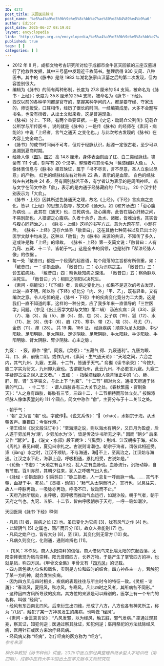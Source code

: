 ```yaml
---
ID: 4372
post_title: 天回医简脉书
post_name: '%e5%a4%a9%e5%9b%9e%e5%8c%bb%e7%ae%80%e8%84%89%e4%b9%a6'
author: Editor
post_date: 2025-06-27 08:19:02
layout: encyclopedia
link: 'http://kege.org.cn/encyclopedia/%e5%a4%a9%e5%9b%9e%e5%8c%bb%e7%ae%80%e8%84%89%e4%b9%a6'
published: true
tags: [ ]
categories: [ ]
---
```

<ul>
 	<li>2012 年 8 月，成都文物考古研究所对位于成都市金牛区天回镇的三座汉墓进行了抢救性发掘，其中三号墓中发现近千枚简书。整理后得 930 支简、八种医书。其中的《脉书》是继 1983 年湖北张家山汉墓之后的第二次发现，但内容差别很大。</li>
 	<li>编辑为《脉书》的简有两种形制，长度为 27.8 厘米的 54 支简，被命名为《脉书・上经》；长度为 35.8 厘米的 254 支简，被命名为《脉书・下经》。</li>
 	<li>西汉以前的各种学问都是官守的，掌握某种学问的人，都是要守经、守家法的，师徒授受，口耳相传，经历了很长的时间，一经编纂成册，大多不会题写书名，也没有撰者，从出土文献来看，这是普遍现象。</li>
 	<li>《脉书》分上、下经，有两个重要证据。一是《史记・扁鹊仓公列传》记载仓公所学与所传医书 ，说的就是《脉书》；一是传《脉书》的经师在《素问・病能论》中说「上经者，言气之通天 之变化也。」与此次考古发现的《脉书》在内容上完全吻合。</li>
 	<li>《脉书》的成书时间尚不可考，但对于经脉认识，起源一定很古老，至少可以追溯到夏商时期。</li>
 	<li>经脉人像（<a href="https://github.com/tomxiongs/kegeorgcn/blob/master/pictures/%E5%A4%A9%E5%9B%9E%E5%8C%BB%E7%AE%80%E9%AB%B9%E6%BC%86%E7%BB%8F%E8%84%89%E4%BA%BA01.PNG">图1</a>，<a href="https://github.com/tomxiongs/kegeorgcn/blob/master/pictures/%E5%A4%A9%E5%9B%9E%E5%8C%BB%E7%AE%80%E9%AB%B9%E6%BC%86%E7%BB%8F%E8%84%89%E4%BA%BA02.PNG">图2</a>）高 14.8 厘米，身体表面刻画了红、白二类经脉线，镌凿有 111 个点，刻写有 20 个汉字。整理者将其命名为「髹漆经脉人像」。
人像体表信息与《脉书》相互映证，属于「书不尽言，言不尽意，圣人立象以尽意」的产物。
红色的经脉线左右对称共 22 条，表示的是血管。
白色的经脉线左右对称共 24 条，另有间别脉若干条，有学者认为表示的是周围神经。
点与文字在简文中称「俞」，表示的是内通于经脉藏府的「气口」。
20 个汉字特别表示为「大俞」。</li>
 	<li>《脉书・上经》因其所述色脉通天之理，故名《上经》。《下经》言疾病之变化，皆以《上经》的思想为指导，故又称《通天》。如《和齐汤法》：「治心腹为病也…… 此其在《通天》也，曰死病也。及心痛痹，此皆在膈心肝肺之间，不易别部也，人猥谓之心腹病。久者十余岁，及水、诸胀，皆难治也，其实皆与腹心同药治之。」
《脉书・上经》这样的书写方式，意为大题在前，小题在后。
《脉书・上经》见存六处称「敝昔曰」，这在其他七种简书以及已出土的医学文献中均未见。这种以「敝昔」为《脉书》来源的共识，不知传了多久，这或许是称「上经」的缘故。
《脉书・上经》第一支简文说：「敝昔曰：人有九窍、五藏、十二节，皆朝于气。」这是全书的纲领，也是制作「髹漆经脉人像」的依据 。</li>
 	<li>每一处「敝昔曰」都是一个段落的起首语，每个段落的主旨都有所侧重，如：
「敝昔曰」一：诊损至脉。
「敝昔曰」二：心为识病之主。
「敝昔曰」三：诊五脏病脉。
「敝昔曰」四：察色脉知病之深浅。
「敝昔曰」五：察色脉以决死生。
「敝昔曰」六：相目之阴阳以决死生。</li>
 	<li>《素问・病能论》：「《下经》者，言病之变化也。」如果不是这次的考古发现，此说一直不明。所以称《下经》好比分「内、外」「甲、乙」，既有轻重，又有编次之意。令人吃惊的是，《脉书・下经》中的疾病变化竟分为二大类，这是我们一直不知道的事。这样的一种分类，应了我多年来一直倡导的「三世医学」问题。（参见《出土医学文献与文物》第二辑）
汤液疾病：风（33）、厥（7）、痿（3）、癃（5）、痹（5）、颓、疝（3）、女子病（19）、狐（12）、水（11）、胀（8）、伤中（6）、瘕（21）、寒中、带（2）、喘（3）、马尤（7）、金伤（11）、瘅（28）。
共 19 类，186 证。
经脉疾病：顺序为足太阳脉、中少阳脉、足阳明脉、足太阴脉、足少阴脉、足厥阴脉、手太阳脉、手少阳脉、手阳明脉、臂太阴脉、臂少阴脉、心主之脉 。</li>
</ul>
九竅：
・竅，原作 “徼”，同竅。《灵枢》：“五藏气 得、九竅通利”。九竅为眼、耳、口、鼻、前後二阴。或作九州，《素问・生气通天论》：“天地之间，六合之内，其气九州、九竅、五藏、十二节，皆通乎天气。” 俞樾《读书余录》：“今按九竅二字实为衍文，九州即九竅也。古谓竅为州，此云九州，不必更言九竅。九竅二字疑即古注之误入正文者。”
・五藏：
・指髹漆经脉人像背後正中的 “心、肺、肝、胃、肾” 五字铭文，与此上下 “九竅”、“十二节” 相对为文，通指天府通于体表的气口。
・十二节：
・谓人四肢各有三大关节之处。《春秋繁露・官制象天》：“人之身有四肢，每肢有三节，三四十二，十二节相持而形体立矣。” 按髹漆经脉人像体表錾刻的 111 个圆点，简文中称作 “俞”，主要分布于十二关节之处。

・朝于气：<br class="container-utlnW2 wrapper-d0Cc1k undefined" />・“朝” 之为言 “潮” 也。字或作𣶃。《说文系传》：“𣶃（cháo），水朝宗于海。从水朝省声。臣锴曰：今俗作潮。”<br class="container-utlnW2 wrapper-d0Cc1k undefined" />・清王绍兰《说文段注订补》：“至海潮之说，则以海水有朝夕，又日月为盈虚，后人遂于旁加月为‘潮’，夕旁加水为‘汐’，皆是传及许书所无之字。” 因而 “朝夕” 后来又作 “潮汐”。𣶃，《说文・水部》段玉裁注：“《禹贡》：荆州、江汉朝宗于海。郑以《周礼》春见曰朝，夏见曰宗礼之。古说则谓潮也。朝宗于海者，谓彼此相迎受。洚（jiàng）水之时，江汉不顺轨，不与海通，海𣶃不上，至禹治之，江汉始与海通。江汉之水下赴，海漷上迎，呼吸相通，恩礼相受，古说如是。”<br class="container-utlnW2 wrapper-d0Cc1k undefined" />・《论衡・书虚》：“天地之有百川也，犹人之有血脉也。血脉流行，汎扬动静，自有节度。百川亦然，其朝夕往来，犹人之呼吸气出入也。”<br class="container-utlnW2 wrapper-d0Cc1k undefined" />・《脉经・诊损至脉》引扁鹊曰：“脉三损者，人一息复一呼而脉一动。…… 其气不朝，血凝于中，死矣。”《灵枢・动输》：“肺气从太阴而行之，其行也，以息往来，故人一呼脉再动，一吸脉亦再动，呼吸不已，故动而不止。”<br class="container-utlnW2 wrapper-d0Cc1k undefined" />・天府乃肺所居处，主呼吸，因呼吸而推动气血运行，如潮汐般。朝于气者，朝于天府之气也。九窍、五脏、十二节，皆由呼吸朝宗于天府，一呼一吸如潮汐。

天回医简《脉书·下经》释例

・凡风 [1] 者，百病之长 [2] 也。虽已变化为它病 [3]，犹有风气之作 [4] 也。<br class="container-utlnW2 wrapper-d0Cc1k undefined" />・此皆阴气 [5] 之属也，同产而异分 [6]，故众人弗能别 [7] 也。<br class="container-utlnW2 wrapper-d0Cc1k undefined" />・凡风之始产也，皆有大分 [8]，至 [9]，其变化则无常方 [10] 矣。<br class="container-utlnW2 wrapper-d0Cc1k undefined" />・凡病久则变化，化则通，通则难辨也 [11]。
<div class="inter-jQQQ8P">
<div class="container-PrUkKo">
<div class="item-hGGxLi">
<div class="container-arOxqB chrome70-container">
<div class="inner-FyM8gE inner-item-swzCut" data-target-id="message-box-target-id" data-testid="union_message">
<div class="message-block-container-aFugD6" data-testid="message-block-container">
<div class="flex flex-row w-full w-full max-w-full s-font-base text-s-color-text-secondary p-0 rounded-s-radius-s bg-transparent group data-[attr=select-mode]:-mt-10 data-[attr=select-mode]:py-10 data-[attr=select-mode]:px-16 data-[attr=select-mode]:sm:p-10 data-[attr=select-mode]:hover:bg-s-color-bg-base data-[attr=select-mode]:hover:rounded-s-radius-xs data-[attr=select-mode]:has-[:checked]:bg-s-color-bg-base data-[attr=select-mode]:has-[:checked]:rounded-s-radius-xs data-[attr=select-mode]:pointer-events-none" data-testid="receive_message">
<div class="flex flex-col flex-grow max-w-full min-w-0">
<div class="flex flex-row w-full" data-testid="message_content" data-message-id="11746949243589122">
<div class="w-full" data-plugin-identifier="Symbol(infra:receive-message-box:text)">
<div class="container-ZYIsnH flow-markdown-body theme-samantha-Nbr9UN" dir="ltr" data-testid="message_text_content" data-show-indicator="false">
<div class="auto-hide-last-sibling-br paragraph-JOTKXA paragraph-element br-paragraph-space">・ [1]风：本作凤，商人太阳崇拜的信俗。商人借凤鸟来比喻太阳的东起西落，太阳崇拜表现为凤鸟崇拜。阳光普照四方，长养万物，于是产生了掌管四方的神，也就是凤，称四方凤。《甲骨文全集》甲骨文有「<a href="https://github.com/tomxiongs/kegeorgcn/blob/master/pictures/%E5%9B%9B%E6%96%B9%E9%A3%8E.jpeg">四方凤</a>」的记载。</div>
<div>
<div class="inter-jQQQ8P">
<div class="container-PrUkKo">
<div class="item-hGGxLi">
<div class="container-arOxqB chrome70-container">
<div class="inner-FyM8gE inner-item-swzCut" data-target-id="message-box-target-id" data-testid="union_message">
<div class="message-block-container-aFugD6" data-testid="message-block-container">
<div class="flex flex-row w-full w-full max-w-full s-font-base text-s-color-text-secondary p-0 rounded-s-radius-s bg-transparent group data-[attr=select-mode]:-mt-10 data-[attr=select-mode]:py-10 data-[attr=select-mode]:px-16 data-[attr=select-mode]:sm:p-10 data-[attr=select-mode]:hover:bg-s-color-bg-base data-[attr=select-mode]:hover:rounded-s-radius-xs data-[attr=select-mode]:has-[:checked]:bg-s-color-bg-base data-[attr=select-mode]:has-[:checked]:rounded-s-radius-xs data-[attr=select-mode]:pointer-events-none" data-testid="receive_message">
<div class="flex flex-col flex-grow max-w-full min-w-0">
<div class="flex flex-row w-full" data-testid="message_content" data-message-id="11793403721337346">
<div class="w-full" data-plugin-identifier="Symbol(infra:receive-message-box:text)">
<div class="container-ZYIsnH flow-markdown-body theme-samantha-Nbr9UN" dir="ltr" data-testid="message_text_content" data-show-indicator="false">
<div class="auto-hide-last-sibling-br paragraph-JOTKXA paragraph-element br-paragraph-space">・四方凤包括方位名和凤名，实则是方位和四时的结合。四方神各主一方，若触犯了某一方的神，就会发生疾病。<br class="container-utlnW2 wrapper-d0Cc1k undefined" />・因为四方凤与四时相关，疾病的表现往往与所主时令的特征一致。《灵枢・论勇》：“春温风，夏阳风，秋凉风，冬寒风。凡此四时之风者，其所病各不同形。”<br class="container-utlnW2 wrapper-d0Cc1k undefined" />・这种因四方凤所导致的疾病，其方位的来源是可以辨别的，医学上有一个专门的名称，叫做 “经风”。<br class="container-utlnW2 wrapper-d0Cc1k undefined" />・经风有东西南北四风，后来衍生出四维，形成了八方，八方也各有神灵所主，称为 “八凤”，触犯了某一方神灵发生的疾病，也叫做 “经风”。<br class="container-utlnW2 wrapper-d0Cc1k undefined" />・《素问・金匮真言论》：“八风发邪，以为经风，触五脏，邪气发病。” 巫通过观其兆，察其证，知犯何逆；医通过察其脉证，知犯何逆；巫用祭祀的方法祛除经风病，医用针石或医方来治疗经风病。<br class="container-utlnW2 wrapper-d0Cc1k undefined" />・经风病又称 “经病”，治疗经病的医方称为 “经方”。</div>
</div>
</div>
</div>
<div class="answer-action-bar-pgm2JD answer-action-bar flex flex-col justify-end" data-testid="message_action_bar">
<div class="container-rxM4SW flex flex-row items-start w-full self-center" data-message-action-bar="1">
<div class="left-Y7jNAM">
<div class="bp5-overflow-list container-i9_9R9 align-start-BRJcKo inner-K6EVuU">
<div class="flex"></div>
<div class="container-Vsbmrs"></div>
<div class="flex" tabindex="0" aria-expanded="false" aria-haspopup="dialog" aria-controls="5h5gxbt" data-popupid="5h5gxbt"></div>
<div class="right-keeped-divider-SUzNNd"></div>
<div class="bp5-overflow-list-spacer"></div>
</div>
</div>
</div>
</div>
<div class="suggest-message-list-wrapper-Hn7Sfr" data-testid="suggest_message_list"></div>
</div>
</div>
</div>
</div>
</div>
</div>
</div>
</div>
<div class="top-lAPxtl">
<div class="container-arOxqB chrome70-container"></div>
</div>
</div>
</div>
</div>
</div>
<div class="answer-action-bar-pgm2JD answer-action-bar flex flex-col justify-end" data-testid="message_action_bar">
<div class="container-rxM4SW flex flex-row items-start w-full self-center" data-message-action-bar="1">
<div class="left-Y7jNAM">
<div class="bp5-overflow-list container-i9_9R9 align-start-BRJcKo inner-K6EVuU">
<div class="flex"></div>
<div class="container-Vsbmrs"></div>
<div class="flex" tabindex="0" aria-expanded="false" aria-haspopup="dialog" aria-controls="h18oqiy" data-popupid="h18oqiy"></div>
<div class="right-keeped-divider-SUzNNd"></div>
<div class="bp5-overflow-list-spacer"></div>
</div>
</div>
</div>
</div>
</div>
</div>
</div>
</div>
</div>
</div>
</div>
</div>
<div class="top-lAPxtl">
<div class="container-arOxqB chrome70-container"></div>
</div>
<em><span style="color: #999999;">参考来源</span></em>

<em><span style="color: #999999;">柳长华教授《脉书释例》讲座，2025中医百部经典整理和继承型人才培训班（第四期），成都中医药大学中国出土医学文献与文物研究院</span></em>